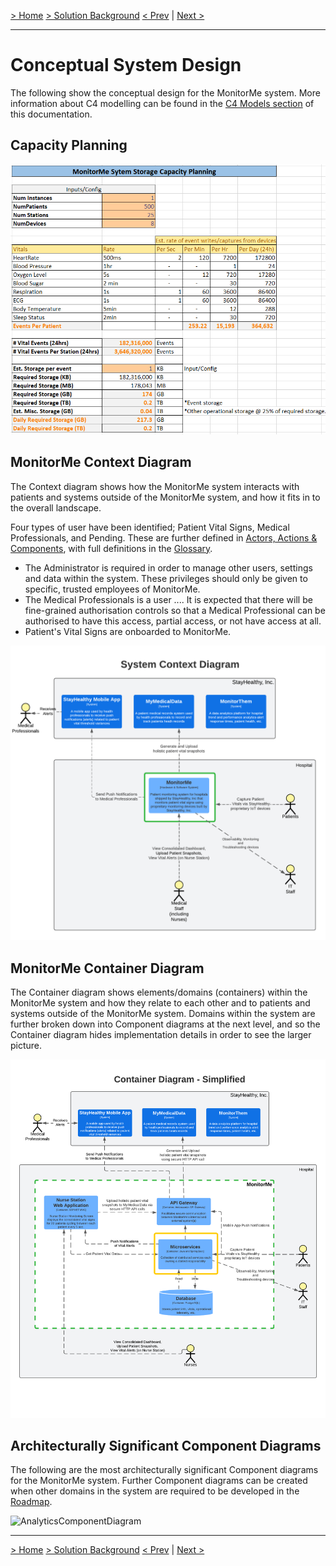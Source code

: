 [> Home](../README.md)    [> Solution Background](README.md)
[< Prev](ArchitecturePatterns.md)  |  [Next >](DataStore.md)

---

# Conceptual System Design

The following show the conceptual design for the MonitorMe system. More information about C4 modelling can be found in the [C4 Models section](../3.ViewsAndPerspectives/C4Models/README.md) of this documentation.

## Capacity Planning

![CapacityPlanning](../assets/images/CapacityPlanningData.png)

## MonitorMe Context Diagram

The Context diagram shows how the MonitorMe system interacts with patients and systems outside of the MonitorMe system, and how it fits in to the overall landscape.

Four types of user have been identified; Patient Vital Signs, Medical Professionals, and Pending. These are further defined in [Actors, Actions & Components](../1.ProblemBackground/ActorsActionsAndComponents.md), with full definitions in the [Glossary](../Glossary.md).

- The Administrator is required in order to manage other users, settings and data within the system. These privileges should only be given to specific, trusted employees of MonitorMe.
- The Medical Professionals is a user .... It is expected that there will be fine-grained authorisation controls so that a Medical Professional can be authorised to have this access, partial access, or not have access at all.
- Patient's Vital Signs are onboarded to MonitorMe.

![Context Diagram](assets/Diagrams/MonitorMe_C4_model-C1-ContextDiagram.png)

## MonitorMe Container Diagram

The Container diagram shows elements/domains (containers) within the MonitorMe system and how they relate to each other and to patients and systems outside of the MonitorMe system. Domains within the system are further broken down into Component diagrams at the next level, and so the Container diagram hides implementation details in order to see the larger picture.

![Container Diagram](assets/Diagrams/MonitorMe_C4_model-C2-Container-Simplified.png)

## Architecturally Significant Component Diagrams

The following are the most architecturally significant Component diagrams for the MonitorMe system. Further Component diagrams can be created when other domains in the system are required to be developed in the [Roadmap](Roadmap.md).


![AnalyticsComponentDiagram](../assets/diagrams/AnalyticsComponentDiagram.png)

---

[> Home](../README.md)    [> Solution Background](README.md)
[< Prev](ArchitecturePatterns.md)  |  [Next >](DataStore.md)

